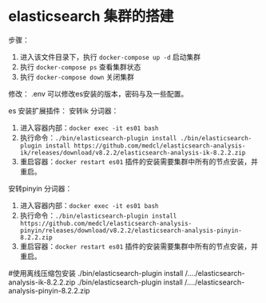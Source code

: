 # elasticsearch 集群的搭建

步骤：
1. 进入该文件目录下，执行 `docker-compose up -d` 启动集群
2. 执行 `docker-compose ps` 查看集群状态
3. 执行 `docker-compose down` 关闭集群

修改：
.env 可以修改es安装的版本，密码与及一些配置。


es 安装扩展插件：
安转ik 分词器：
1. 进入容器内部：`docker exec -it es01 bash`
2. 执行命令：`./bin/elasticsearch-plugin install ./bin/elasticsearch-plugin install https://github.com/medcl/elasticsearch-analysis-ik/releases/download/v8.2.2/elasticsearch-analysis-ik-8.2.2.zip`
3. 重启容器：`docker restart es01`
插件的安装需要集群中所有的节点安装，并重启。

安转pinyin 分词器：
1. 进入容器内部：`docker exec -it es01 bash`
2. 执行命令：`./bin/elasticsearch-plugin install https://github.com/medcl/elasticsearch-analysis-pinyin/releases/download/v8.2.2/elasticsearch-analysis-pinyin-8.2.2.zip`
3. 重启容器：`docker restart es01`
插件的安装需要集群中所有的节点安装，并重启。

#使用离线压缩包安装
./bin/elasticsearch-plugin install /..../elasticsearch-analysis-ik-8.2.2.zip
./bin/elasticsearch-plugin install /..../elasticsearch-analysis-pinyin-8.2.2.zip